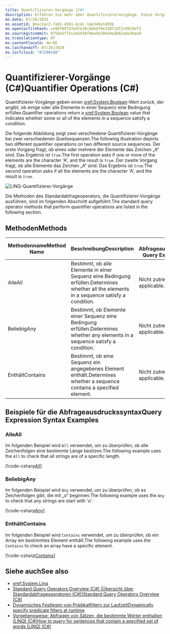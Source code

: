 ```yaml
---
title: Quantifizierer-Vorgänge (C#)
description: Erfahren Sie mehr über Quantifizierervorgänge. Diese Vorgänge geben einen booleschen Wert zurück, der angibt, ob einige oder alle Elemente in einer Sequenz eine Bedingung erfüllen.
ms.date: 07/20/2015
ms.assetid: 84ac2ac2-7a63-4581-bc4c-14e34be1493b
ms.openlocfilehash: ce06f887d3ad7b10cbdedf9e33072df2c0819ef1
ms.sourcegitcommit: 6f58a5f75ceeb936f8ee5b786e9adb81a9a3bee9
ms.translationtype: HT
ms.contentlocale: de-DE
ms.lasthandoff: 07/28/2020
ms.locfileid: "87299148"
---
```

# <a name="quantifier-operations-c"></a><span data-ttu-id="f90b1-104">Quantifizierer-Vorgänge (C#)</span><span class="sxs-lookup"><span data-stu-id="f90b1-104">Quantifier Operations (C#)</span></span>
<span data-ttu-id="f90b1-105">Quantifizierer-Vorgänge geben einen <xref:System.Boolean>-Wert zurück, der angibt, ob einige oder alle Elemente in einer Sequenz eine Bedingung erfüllen.</span><span class="sxs-lookup"><span data-stu-id="f90b1-105">Quantifier operations return a <xref:System.Boolean> value that indicates whether some or all of the elements in a sequence satisfy a condition.</span></span>  
  
 <span data-ttu-id="f90b1-106">Die folgende Abbildung zeigt zwei verschiedene Quantifizierer-Vorgänge bei zwei verschiedenen Quellsequenzen.</span><span class="sxs-lookup"><span data-stu-id="f90b1-106">The following illustration depicts two different quantifier operations on two different source sequences.</span></span> <span data-ttu-id="f90b1-107">Der erste Vorgang fragt, ob eines oder mehrere der Elemente das Zeichen „A“ sind. Das Ergebnis ist `true`.</span><span class="sxs-lookup"><span data-stu-id="f90b1-107">The first operation asks if one or more of the elements are the character 'A', and the result is `true`.</span></span> <span data-ttu-id="f90b1-108">Der zweite Vorgang fragt, ob alle Elemente das Zeichen „A“ sind. Das Ergebnis ist `true`.</span><span class="sxs-lookup"><span data-stu-id="f90b1-108">The second operation asks if all the elements are the character 'A', and the result is `true`.</span></span>  
  
 ![LINQ-Quantifizierer-Vorgänge](./media/quantifier-operations/linq-quantifier-operations.png)  
  
 <span data-ttu-id="f90b1-110">Die Methoden des Standardabfrageoperators, die Quantifizierer-Vorgänge ausführen, sind im folgenden Abschnitt aufgeführt.</span><span class="sxs-lookup"><span data-stu-id="f90b1-110">The standard query operator methods that perform quantifier operations are listed in the following section.</span></span>  
  
## <a name="methods"></a><span data-ttu-id="f90b1-111">Methoden</span><span class="sxs-lookup"><span data-stu-id="f90b1-111">Methods</span></span>  
  
|<span data-ttu-id="f90b1-112">Methodenname</span><span class="sxs-lookup"><span data-stu-id="f90b1-112">Method Name</span></span>|<span data-ttu-id="f90b1-113">Beschreibung</span><span class="sxs-lookup"><span data-stu-id="f90b1-113">Description</span></span>|<span data-ttu-id="f90b1-114">C#-Abfrageausdruckssyntax</span><span class="sxs-lookup"><span data-stu-id="f90b1-114">C# Query Expression Syntax</span></span>|<span data-ttu-id="f90b1-115">Weitere Informationen</span><span class="sxs-lookup"><span data-stu-id="f90b1-115">More Information</span></span>|  
|-----------------|-----------------|---------------------------------|----------------------|  
|<span data-ttu-id="f90b1-116">Alle</span><span class="sxs-lookup"><span data-stu-id="f90b1-116">All</span></span>|<span data-ttu-id="f90b1-117">Bestimmt, ob alle Elemente in einer Sequenz eine Bedingung erfüllen.</span><span class="sxs-lookup"><span data-stu-id="f90b1-117">Determines whether all the elements in a sequence satisfy a condition.</span></span>|<span data-ttu-id="f90b1-118">Nicht zutreffend.</span><span class="sxs-lookup"><span data-stu-id="f90b1-118">Not applicable.</span></span>|<xref:System.Linq.Enumerable.All%2A?displayProperty=nameWithType><br /><br /> <xref:System.Linq.Queryable.All%2A?displayProperty=nameWithType>|  
|<span data-ttu-id="f90b1-119">Beliebig</span><span class="sxs-lookup"><span data-stu-id="f90b1-119">Any</span></span>|<span data-ttu-id="f90b1-120">Bestimmt, ob Elemente einer Sequenz eine Bedingung erfüllen.</span><span class="sxs-lookup"><span data-stu-id="f90b1-120">Determines whether any elements in a sequence satisfy a condition.</span></span>|<span data-ttu-id="f90b1-121">Nicht zutreffend.</span><span class="sxs-lookup"><span data-stu-id="f90b1-121">Not applicable.</span></span>|<xref:System.Linq.Enumerable.Any%2A?displayProperty=nameWithType><br /><br /> <xref:System.Linq.Queryable.Any%2A?displayProperty=nameWithType>|  
|<span data-ttu-id="f90b1-122">Enthält</span><span class="sxs-lookup"><span data-stu-id="f90b1-122">Contains</span></span>|<span data-ttu-id="f90b1-123">Bestimmt, ob eine Sequenz ein angegebenes Element enthält.</span><span class="sxs-lookup"><span data-stu-id="f90b1-123">Determines whether a sequence contains a specified element.</span></span>|<span data-ttu-id="f90b1-124">Nicht zutreffend.</span><span class="sxs-lookup"><span data-stu-id="f90b1-124">Not applicable.</span></span>|<xref:System.Linq.Enumerable.Contains%2A?displayProperty=nameWithType><br /><br /> <xref:System.Linq.Queryable.Contains%2A?displayProperty=nameWithType>|  

## <a name="query-expression-syntax-examples"></a><span data-ttu-id="f90b1-125">Beispiele für die Abfrageausdruckssyntax</span><span class="sxs-lookup"><span data-stu-id="f90b1-125">Query Expression Syntax Examples</span></span>  
  
### <a name="all"></a><span data-ttu-id="f90b1-126">Alle</span><span class="sxs-lookup"><span data-stu-id="f90b1-126">All</span></span>  
<span data-ttu-id="f90b1-127">Im folgenden Beispiel wird `All` verwendet, um zu überprüfen, ob alle Zeichenfolgen eine bestimmte Länge besitzen.</span><span class="sxs-lookup"><span data-stu-id="f90b1-127">The following example uses the `All` to check that all strings are of a specific length.</span></span>
  
[!code-csharp[All](~/samples/snippets/csharp/VS_Snippets_VBCSharp/CsLINQQuantifier/CS/Quantifier.cs#All)]  
  
### <a name="any"></a><span data-ttu-id="f90b1-128">Beliebig</span><span class="sxs-lookup"><span data-stu-id="f90b1-128">Any</span></span>  
<span data-ttu-id="f90b1-129">Im folgenden Beispiel wird `Any` verwendet, um zu überprüfen, ob es Zeichenfolgen gibt, die mit „o“ beginnen.</span><span class="sxs-lookup"><span data-stu-id="f90b1-129">The following example uses the `Any` to check that any strings are start with 'o'.</span></span>  
  
[!code-csharp[Any](~/samples/snippets/csharp/VS_Snippets_VBCSharp/CsLINQQuantifier/CS/Quantifier.cs#Any)]  
  
### <a name="contains"></a><span data-ttu-id="f90b1-130">Enthält</span><span class="sxs-lookup"><span data-stu-id="f90b1-130">Contains</span></span>  
<span data-ttu-id="f90b1-131">Im folgenden Beispiel wird `Contains` verwendet, um zu überprüfen, ob ein Array ein bestimmtes Element enthält.</span><span class="sxs-lookup"><span data-stu-id="f90b1-131">The following example uses the `Contains` to check an array have a specific element.</span></span>  
  
[!code-csharp[Contains](~/samples/snippets/csharp/VS_Snippets_VBCSharp/CsLINQQuantifier/CS/Quantifier.cs#Contains)]  
  
## <a name="see-also"></a><span data-ttu-id="f90b1-132">Siehe auch</span><span class="sxs-lookup"><span data-stu-id="f90b1-132">See also</span></span>

- <xref:System.Linq>
- [<span data-ttu-id="f90b1-133">Standard Query Operators Overview (C#) (Übersicht über Standardabfrageoperatoren (C#))</span><span class="sxs-lookup"><span data-stu-id="f90b1-133">Standard Query Operators Overview (C#)</span></span>](./standard-query-operators-overview.md)
- [<span data-ttu-id="f90b1-134">Dynamisches Festlegen von Prädikatfiltern zur Laufzeit</span><span class="sxs-lookup"><span data-stu-id="f90b1-134">Dynamically specify predicate filters at runtime</span></span>](../../../linq/dynamically-specify-predicate-filters-at-runtime.md)
- [<span data-ttu-id="f90b1-135">Vorgehensweise: Abfragen von Sätzen, die bestimmte Wörter enthalten (LINQ) (C#)</span><span class="sxs-lookup"><span data-stu-id="f90b1-135">How to query for sentences that contain a specified set of words (LINQ) (C#)</span></span>](./how-to-query-for-sentences-that-contain-a-specified-set-of-words-linq.md)
